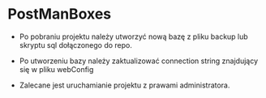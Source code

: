 # PostManBoxes

- Po pobraniu projektu należy utworzyć nową bazę z pliku backup lub skryptu sql dołączonego do repo.
- Po utworzeniu bazy należy zaktualizować connection string znajdujący się w pliku webConfig

- Zalecane jest uruchamianie projektu z prawami administratora.
